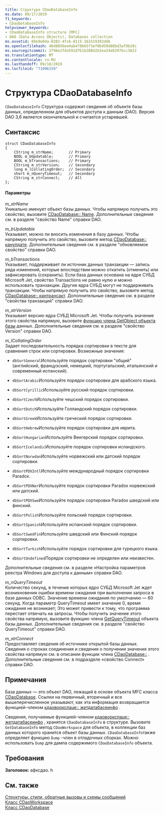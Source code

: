 ```yaml
---
title: Структура CDaoDatabaseInfo
ms.date: 09/17/2019
f1_keywords:
- CDaoDatabaseInfo
helpviewer_keywords:
- CDaoDatabaseInfo structure [MFC]
- DAO (Data Access Objects), Databases collection
ms.assetid: 68e9e0da-8382-4fc6-8115-1b1519392ddb
ms.openlocfilehash: 46d8056ee4ab478b65f3ef0bd59d88bd3af9b28c
ms.sourcegitcommit: 2f96e2fda591d7b1b28842b2ea24e6297bcc3622
ms.translationtype: MT
ms.contentlocale: ru-RU
ms.lasthandoff: 09/18/2019
ms.locfileid: "71096159"
---
```

# <a name="cdaodatabaseinfo-structure"></a>Структура CDaoDatabaseInfo

`CDaoDatabaseInfo` Структура содержит сведения об объекте базы данных, определенном для объектов доступа к данным (DAO).
Версия DAO 3,6 является окончательной и считается устаревшей.

## <a name="syntax"></a>Синтаксис

```
struct CDaoDatabaseInfo
{
    CString m_strName;       // Primary
    BOOL m_bUpdatable;       // Primary
    BOOL m_bTransactions;    // Primary
    CString m_strVersion;    // Secondary
    long m_lCollatingOrder;  // Secondary
    short m_nQueryTimeout;   // Secondary
    CString m_strConnect;    // All
};
```

#### <a name="parameters"></a>Параметры

*m_strName*<br/>
Уникально именует объект базы данных. Чтобы напрямую получить это свойство, вызовите [CDaoDatabase:: Name](../../mfc/reference/cdaodatabase-class.md#getname). Дополнительные сведения см. в разделе "свойство Name" справки DAO.

*m_bUpdatable*<br/>
Указывает, можно ли вносить изменения в базу данных. Чтобы напрямую получить это свойство, вызовите метод [CDaoDatabase:: канупдате](../../mfc/reference/cdaodatabase-class.md#canupdate). Дополнительные сведения см. в разделе "обновляемое свойство" справки DAO.

*m_bTransactions*<br/>
Указывает, поддерживает ли источник данных транзакции — запись ряда изменений, которые впоследствии можно откатить (отменить) или зафиксировать (сохранить). Если база данных основана на ядре СУБД Microsoft Jet, свойство Transactions не равно нулю и можно использовать транзакции. Другие ядра СУБД могут не поддерживать транзакции. Чтобы напрямую получить это свойство, вызовите метод [CDaoDatabase:: кантрансакт](../../mfc/reference/cdaodatabase-class.md#cantransact). Дополнительные сведения см. в разделе "свойства транзакций" справки DAO.

*m_strVersion*<br/>
Указывает версию ядра СУБД Microsoft Jet. Чтобы получить значение этого свойства напрямую, вызовите [функцию члена GetObject объекта базы](../../mfc/reference/cdaodatabase-class.md#getversion) данных. Дополнительные сведения см. в разделе "свойство Version" справки DAO.

*m_lCollatingOrder*<br/>
Задает последовательность порядка сортировки в тексте для сравнения строк или сортировки. Возможные значения:

- `dbSortGeneral`Используйте порядок сортировки "общий" (английский, французский, немецкий, португальский, итальянский и современный испанский).

- `dbSortArabic`Используйте порядок сортировки для арабского языка.

- `dbSortCyrillic`Используйте русский порядок сортировки.

- `dbSortCzech`Используйте чешский порядок сортировки.

- `dbSortDutch`Используйте Голландский порядок сортировки.

- `dbSortGreek`Используйте греческий порядок сортировки.

- `dbSortHebrew`Используйте порядок сортировки для иврита.

- `dbSortHungarian`Используйте Венгерский порядок сортировки.

- `dbSortIcelandic`Используйте порядок сортировки исландского.

- `dbSortNorwdan`Используйте норвежский или датский порядок сортировки.

- `dbSortPDXIntl`Используйте международный порядок сортировки Paradox.

- `dbSortPDXNor`Используйте порядок сортировки Paradox норвежский или датский.

- `dbSortPDXSwe`Используйте порядок сортировки Paradox шведский или финский.

- `dbSortPolish`Используйте польский порядок сортировки.

- `dbSortSpanish`Используйте испанский порядок сортировки.

- `dbSortSwedFin`Используйте шведский или Финский порядок сортировки.

- `dbSortTurkish`Используйте порядок сортировки для турецкого языка.

- `dbSortUndefined`Порядок сортировки не определен или неизвестен.

Дополнительные сведения см. в разделе «Настройка параметров реестра Windows для доступа к данным» справки DAO.

*m_nQueryTimeout*<br/>
Количество секунд, в течение которых ядро СУБД Microsoft Jet ждет возникновения ошибки времени ожидания при выполнении запроса в базе данных ODBC. Значение времени ожидания по умолчанию — 60 секунд. Когда параметр QueryTimeout имеет значение 0, время ожидания не возникает; Это может привести к тому, что программа перестает отвечать на запросы. Чтобы получить значение этого свойства напрямую, вызовите функцию члена [GetQueryTimeout](../../mfc/reference/cdaodatabase-class.md#getquerytimeout) объекта базы данных. Дополнительные сведения см. в разделе "свойство QueryTimeout" справки DAO.

*m_strConnect*<br/>
Предоставляет сведения об источнике открытой базы данных. Сведения о строках соединения и сведения о получении значения этого свойства напрямую см. в описании функции члена [CDaoDatabase::](../../mfc/reference/cdaodatabase-class.md#getconnect) . Дополнительные сведения см. в подразделе «свойство Connect» справки DAO.

## <a name="remarks"></a>Примечания

База данных — это объект DAO, лежащий в основе объекта MFC класса [CDaoDatabase](../../mfc/reference/cdaodatabase-class.md). Ссылки на первичный, вторичный и все вышеперечисленное указывают, как эта информация возвращается функцией-членом [кдаоворкспаце:: жетдатабасеинфо](../../mfc/reference/cdaoworkspace-class.md#getdatabaseinfo) .

Сведения, получаемые функцией-членом [кдаоворкспаце:: жетдатабасеинфо](../../mfc/reference/cdaoworkspace-class.md#getdatabaseinfo) , хранятся `CDaoDatabaseInfo` в структуре. Вызовите `GetDatabaseInfo` метод `CDaoWorkspace` для объекта, в коллекции баз данных которого хранится объект базы данных. `CDaoDatabaseInfo`также определяет функцию `Dump` -член в отладочных сборках. Можно использовать `Dump` для дампа содержимого `CDaoDatabaseInfo` объекта.

## <a name="requirements"></a>Требования

**Заголовок:** афксдао. h

## <a name="see-also"></a>См. также

[Структуры, стили, обратные вызовы и схемы сообщений](../../mfc/reference/structures-styles-callbacks-and-message-maps.md)<br/>
[Класс CDaoWorkspace](../../mfc/reference/cdaoworkspace-class.md)<br/>
[Класс CDaoDatabase](../../mfc/reference/cdaodatabase-class.md)
